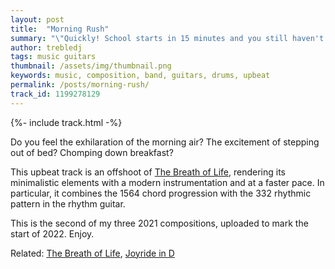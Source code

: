 ```yaml
---
layout: post
title:  "Morning Rush"
summary: "\"Quickly! School starts in 15 minutes and you still haven't changed out of your pajamas!\""
author: trebledj
tags: music guitars
thumbnail: /assets/img/thumbnail.png
keywords: music, composition, band, guitars, drums, upbeat
permalink: /posts/morning-rush/
track_id: 1199278129
---
```


{%- include track.html -%}
<br/>

Do you feel the exhilaration of the morning air? The excitement of stepping out of bed? Chomping down breakfast? 

This upbeat track is an offshoot of [The Breath of Life](/posts/the-breath-of-life/), rendering its minimalistic elements with a modern instrumentation and at a faster pace. In particular, it combines the 1564 chord progression with the 332 rhythmic pattern in the rhythm guitar.

This is the second of my three 2021 compositions, uploaded to mark the start of 2022. Enjoy.

Related: [The Breath of Life](/posts/the-breath-of-life/), [Joyride in D](/posts/joyride-in-d/)
